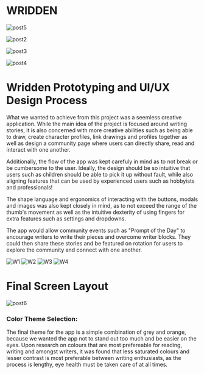 # WRIDDEN

![post5](https://github.com/cremegon/wridden/assets/116914360/3594f84f-7bfc-4df8-8651-200bd8db5d44.jpg)

![post2](https://github.com/cremegon/wridden/assets/116914360/e1ee6ce8-8d59-4f91-89ce-4676ddcd3200.jpg)

![post3](https://github.com/cremegon/wridden/assets/116914360/6c1d0ac2-69c7-4a7a-91c2-edc8933d4e87.jpg)

![post4](https://github.com/cremegon/wridden/assets/116914360/6426b3d3-47f0-4412-b19a-3114872b4758.jpg)


# Wridden Prototyping and UI/UX Design Process

What we wanted to achieve from this project was a seemless creative application. While the main idea of the project is focused around writing stories, it
is also concerned with more creative abilities such as being able to draw, create character profiles, link drawings and profiles together as well as 
design a community page where users can directly share, read and interact with one another. 

Additionally, the flow of the app was kept carefuly in mind as to not break or be cumbersome to the user. Ideally, the design should be so intuitive that users
such as children should be able to pick it up without fault, while also aligning features that can be used by experienced users such as hobbyists and professionals! 

The shape language and ergonomics of interacting with the buttons, modals and images was also kept closely in mind, as to not exceed the range of the thumb's movement
as well as the intuitive dexterity of using fingers for extra features such as settings and dropdowns. 

The app would allow community events such as "Prompt of the Day" to encourage writers to write their pieces and overcome writer blocks. They could then share 
these stories and be featured on rotation for users to explore the community and connect with one another. 

![W1](https://github.com/cremegon/wridden/assets/116914360/6ec4b1ab-bed0-46c4-9dd0-aa16ff4b76f9.jpg)
![W2](https://github.com/cremegon/wridden/assets/116914360/25ec6ff8-b705-4cdd-8b52-09f86c49c4ca.jpg)
![W3](https://github.com/cremegon/wridden/assets/116914360/200a72ed-b9a3-44b2-8025-64696c690acd.jpg)
![W4](https://github.com/cremegon/wridden/assets/116914360/9f9e99ed-42e4-4bec-97fc-91a9bf87385b.jpg)

# Final Screen Layout 

![post6](https://github.com/cremegon/wridden/assets/116914360/0caeb088-dc96-43d4-afbb-30a191d31b4a.jpg)

### Color Theme Selection: 

The final theme for the app is a simple combination of grey and orange, because we wanted the app not to stand out too much and be easier on the eyes.
Upon research on colours that are most prefereable for reading, writing and amongst writers, it was found that less saturated colours and lesser contrast is
most preferable between writing enthusiasts, as the process is lengthy, eye health must be taken care of at all times. 


